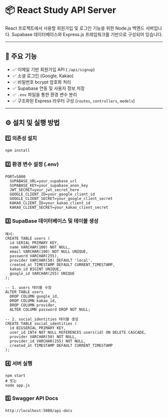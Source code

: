 # 📦 React Study API Server

React 프로젝트에서 사용할 회원가입 및 로그인 기능을 위한 Node.js 백엔드 서버입니다.
Supabase 데이터베이스와 Express.js 프레임워크를 기반으로 구성되어 있습니다.

---

## 🚀 주요 기능

- ✅ 이메일 기반 회원가입 API ( `/api/signup`)
- ✅ 소셜 로그인 (Google, Kakao)
- ✅ 비밀번호 bcrypt 암호화 처리
- ✅ Supabase 연동 및 사용자 정보 저장
- ✅ `.env` 파일을 통한 환경 변수 분리
- ✅ 구조화된 Express 라우터 구성 (`routes`, `controllers`, `models`)

---

## ⚙️ 설치 및 실행 방법

### 1️⃣ 의존성 설치

```bash
npm install
```

### 2️⃣ 환경 변수 설정 (.env)

```
PORT=5000
  SUPABASE_URL=your_supabase_url
  SUPABASE_KEY=your_supabase_anon_key
  JWT_SECRET=your_jwt_secret_here
  GOOGLE_CLIENT_ID=your_google_client_id
  GOOGLE_CLIENT_SECRET=your_google_client_secret
  KAKAO_CLIENT_ID=your_kakao_client_id
  KAKAO_CLIENT_SECRET=your_kakao_client_secret
```

### 3️⃣ SupaBase 데이터베이스 및 테이블 생성

```
예시:
CREATE TABLE users (
  id SERIAL PRIMARY KEY,
  name VARCHAR(100) NOT NULL,
  email VARCHAR(100) NOT NULL UNIQUE,
  password VARCHAR(255),
  provider VARCHAR(50) DEFAULT 'local',
  created_at TIMESTAMP DEFAULT CURRENT_TIMESTAMP,
  kakao_id BIGINT UNIQUE,
  google_id VARCHAR(255) UNIQUE
);

-- 1. users 테이블 수정
ALTER TABLE users
  DROP COLUMN google_id,
  DROP COLUMN kakao_id,
  DROP COLUMN provider,
  ALTER COLUMN password DROP NOT NULL;

-- 2. social_identities 테이블 생성
CREATE TABLE social_identities (
  id BIGSERIAL PRIMARY KEY,
  user_id INT4 NOT NULL REFERENCES users(id) ON DELETE CASCADE,
  provider VARCHAR(50) NOT NULL,
  provider_id VARCHAR(255) NOT NULL,
  created_at TIMESTAMP DEFAULT CURRENT_TIMESTAMP
);
```

### 4️⃣ 서버 실행

```
npm start
# 또는
node app.js
```

### 5️⃣ Swagger API Docs

```
http://localhost:5000/api-docs
```
